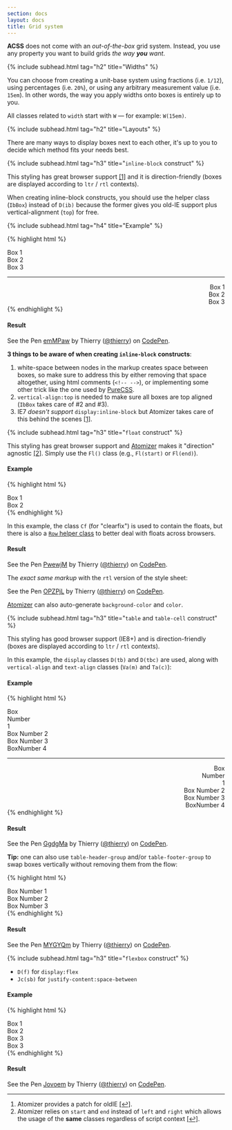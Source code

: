 ```yaml
---
section: docs
layout: docs
title: Grid system
---
```


<p><b class="Fw(b)">ACSS</b> does not come with an <em>out-of-the-box</em> grid system. Instead, you use any property you want to build grids <em>the way <strong>you</strong> want</em>.</p>

{% include subhead.html tag="h2" title="Widths" %}

<p>You can choose from creating a unit-base system using fractions (i.e. <code>1/12</code>), using percentages (i.e. <code>20%</code>), or using any arbitrary measurement value (i.e. <code>15em</code>). In other words, the way you apply widths onto boxes is entirely up to you.</p>

<p class="noteBox info">All classes related to <code>width</code> start with <code>W</code> &mdash; for example: <code>W(15em)</code>.</p>

{% include subhead.html tag="h2" title="Layouts" %}

<p>There are many ways to display boxes next to each other, it&#39;s up to you to decide which method fits your needs best.</p>

{% include subhead.html tag="h3" title="<code>inline-block</code> construct" %}

<p>This styling has great browser support <a href="#footnote">[1]</a> and it is direction-friendly (boxes are displayed according to <code>ltr</code> / <code>rtl</code> contexts).</p>

<p>When creating inline-block constructs, you should use the helper class (<code>IbBox</code>) instead of <code>D(ib)</code> because the former gives you old-IE support plus vertical-alignment (<code>top</code>) for free.</p>

{% include subhead.html tag="h4" title="Example" %}

{% highlight html %}
<div>
   <div class="IbBox W(1/3) P(20px) Bgc(#0280ae.5)">Box 1</div><!--
--><div class="IbBox W(1/3) P(20px) Bgc(#0280ae.8)">Box 2</div><!--
--><div class="IbBox W(1/3) P(20px) Bgc(#0280ae)">Box 3</div>
</div>
<hr />
<div dir="rtl">
   <div class="IbBox W(1/3) P(20px) Bgc(#0280ae.5)">Box 1</div><!--
--><div class="IbBox W(1/3) P(20px) Bgc(#0280ae.8)">Box 2</div><!--
--><div class="IbBox W(1/3) P(20px) Bgc(#0280ae)">Box 3</div>
</div>
{% endhighlight %}

<h4 class="penResult">Result</h4>

<p data-height="190" data-theme-id="12469" data-slug-hash="emMPaw" data-default-tab="result" data-user="thierry" class='codepen'>See the Pen <a href='http://codepen.io/thierry/pen/emMPaw/'>emMPaw</a> by Thierry (<a href='http://codepen.io/thierry'>@thierry</a>) on <a href='http://codepen.io'>CodePen</a>.</p>

<div class="noteBox warning">
    <p><strong>3 things to be aware of when creating <code>inline-block</code> constructs</strong>:</p>
    <ol class="ol-list">
       <li>white-space between nodes in the markup creates space between boxes, so make sure to address this by either removing that space altogether, using html comments (<code>&lt;!-- --&gt;</code>), or implementing some other trick like the one used by <a href="http://purecss.io/grids/">PureCSS</a>.</li>
       <li><code>vertical-align:top</code> is needed to make sure all boxes are top aligned (<code>IbBox</code> takes care of #2 and #3).</li>
       <li>IE7 <em>doesn&#39;t support</em> <code>display:inline-block</code> but Atomizer takes care of this behind the scenes <a href="#footnote">[1]</a>.</li>
    </ol>
</div>

{% include subhead.html tag="h3" title="<code>float</code> construct" %}

<p>This styling has great browser support and <a href="https://github.com/acss-io/atomizer">Atomizer</a> makes it &quot;direction&quot; agnostic <a href="#footnote">[2]</a>.  Simply use the <code>Fl()</code> class (e.g., <code>Fl(start)</code> or <code>Fl(end)</code>).</p>

<h4 id="example">Example</h4>

{% highlight html %}
<div class="Cf">
   <div class="Fl(start) W(50%) P(20px) Bgc(#0280ae.5)">Box 1</div>
   <div class="Fl(start) W(50%) P(20px) Bgc(#0280ae)">Box 2</div>
</div>
{% endhighlight %}

<p class="noteBox info">In this example, the class <code>Cf</code> (for &quot;clearfix&quot;) is used to contain the floats, but there is also a <a href="/guides/helper-classes.html-row-"><code>Row</code> helper class</a> to better deal with floats across browsers.</p>

<h4 class="penResult">Result</h4>

<p data-height="110" data-theme-id="12469" data-slug-hash="PwewjM" data-default-tab="result" data-user="thierry" class='codepen'>See the Pen <a href='http://codepen.io/thierry/pen/PwewjM/'>PwewjM</a> by Thierry (<a href='http://codepen.io/thierry'>@thierry</a>) on <a href='http://codepen.io'>CodePen</a>.</p>

<p class="penResult">The <em>exact same markup</em> with the <code>rtl</code> version of the style sheet:</p>

<p data-height="110" data-theme-id="12469" data-slug-hash="OPZPjL" data-default-tab="result" data-user="thierry" class='codepen'>See the Pen <a href='http://codepen.io/thierry/pen/OPZPjL/'>OPZPjL</a> by Thierry (<a href='http://codepen.io/thierry'>@thierry</a>) on <a href='http://codepen.io'>CodePen</a>.</p>

<p class="noteBox info"><a href="https://github.com/acss-io/atomizer">Atomizer</a> can also auto-generate <code>background-color</code> and <code>color</code>.</p>

{% include subhead.html tag="h3" title="<code>table</code> and <code>table-cell</code> construct" %}

<p>This styling has good browser support (IE8+) and is direction-friendly (boxes are displayed according to <code>ltr</code> / <code>rtl</code> contexts).</p>

<p>In this example, the <code>display</code> classes <code>D(tb)</code> and <code>D(tbc)</code> are used, along with <code>vertical-align</code> and <code>text-align</code> classes (<code>Va(m)</code> and <code>Ta(c)</code>):</p>

<h4 id="example">Example</h4>

{% highlight html %}
<div class="D(tb) W(100%) Ta(c)" role="presentation">
    <div class="D(tbc) Va(m) P(20px) Bgc(#0280ae.5)">Box <br />Number <br />1</div>
    <div class="D(tbc) Va(m) P(20px) Bgc(#0280ae.6)">Box Number 2</div>
    <div class="D(tbc) Va(m) P(20px) Bgc(#0280ae.8)">Box Number 3</div>
    <div class="D(tbc) Va(m) P(20px) Bgc(#0280ae)">BoxNumber 4</div>
</div>
<hr />
<div class="D(tb) W(100%) Va(m) Ta(c)" dir="rtl" role="presentation">
    <div class="D(tbc) Va(m) P(20px) Bgc(#0280ae.5)">Box <br />Number <br />1</div>
    <div class="D(tbc) Va(m) P(20px) Bgc(#0280ae.6)">Box Number 2</div>
    <div class="D(tbc) Va(m) P(20px) Bgc(#0280ae.8)">Box Number 3</div>
    <div class="D(tbc) Va(m) P(20px) Bgc(#0280ae)">BoxNumber 4</div>
</div>
{% endhighlight %}

<h4 class="penResult">Result</h4>

<p data-height="260" data-theme-id="12469" data-slug-hash="GgdgMa" data-default-tab="result" data-user="thierry" class='codepen'>See the Pen <a href='http://codepen.io/thierry/pen/GgdgMa/'>GgdgMa</a> by Thierry (<a href='http://codepen.io/thierry'>@thierry</a>) on <a href='http://codepen.io'>CodePen</a>.</p>

<p><strong>Tip:</strong> one can also use <code>table-header-group</code> and/or <code>table-footer-group</code> to swap boxes vertically without removing them from the flow:</p>

{% highlight html %}
<div class="D(tb) W(100%) Ta(c)" role="presentation">
    <div class="D(tbfg) Fz(20px) Bgc(#0280ae.5)">Box Number 1</div>
    <div class="D(tbc) Fz(20px) Bgc(#0280ae.8)">Box Number 2</div>
    <div class="D(tbhg) Fz(20px)">Box Number 3</div>
</div>
{% endhighlight %}

<h4 class="penResult">Result</h4>

<p data-height="115" data-theme-id="12469" data-slug-hash="MYGYQm" data-default-tab="result" data-user="thierry" class='codepen'>See the Pen <a href='http://codepen.io/thierry/pen/MYGYQm/'>MYGYQm</a> by Thierry (<a href='http://codepen.io/thierry'>@thierry</a>) on <a href='http://codepen.io'>CodePen</a>.</p>

{% include subhead.html tag="h3" title="<code>flexbox</code> construct" %}

<ul class="ul-list">
    <li><code>D(f)</code> for <code>display:flex</code></li>
    <li><code>Jc(sb)</code> for <code>justify-content:space-between</code></li>
</ul>

<h4 id="example">Example</h4>

{% highlight html %}
<div class="D(f) Jc(sb)">
    <div class="W(100px) H(100px) Lh(100px) Fz(30px) Ta(c) Bgc(#0280ae.5)">Box 1</div>
    <div class="W(100px) H(100px) Lh(100px) Fz(30px) Ta(c) Bgc(#0280ae.5)">Box 2</div>
    <div class="W(100px) H(100px) Lh(100px) Fz(30px) Ta(c) Bgc(#0280ae.5)">Box 3</div>
    <div class="W(100px) H(100px) Lh(100px) Fz(30px) Ta(c) Bgc(#0280ae.5)">Box 3</div>
</div>
{% endhighlight %}

<h4 class="penResult">Result</h4>

<p data-height="155" data-theme-id="12469" data-slug-hash="Jovoem" data-default-tab="result" data-user="thierry" class='codepen'>See the Pen <a href='http://codepen.io/thierry/pen/Jovoem/'>Jovoem</a> by Thierry (<a href='http://codepen.io/thierry'>@thierry</a>) on <a href='http://codepen.io'>CodePen</a>.</p>

<hr class="Mt(50px)">

<ol id="footnote" class="ol-list">
    <li>Atomizer provides a patch for oldIE <a href="#footnote-1">[↩]</a>.</li>
    <li>Atomizer relies on <code>start</code> and <code>end</code> instead of <code>left</code> and <code>right</code> which allows the usage of the <strong>same</strong> classes regardless of script context <a href="#footnote-2">[↩]</a>.</li>
</ol>
